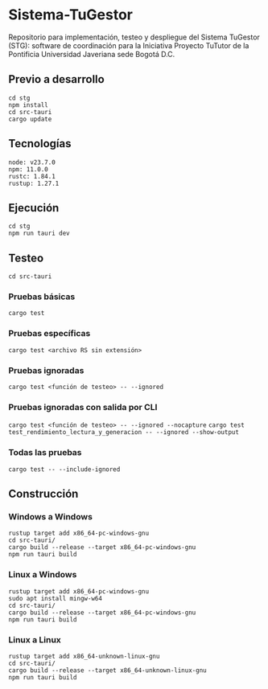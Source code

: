 
# Sistema-TuGestor
Repositorio para implementación, testeo y despliegue del Sistema TuGestor (STG): software de coordinación para la Iniciativa Proyecto TuTutor de la Pontificia Universidad Javeriana sede Bogotá D.C.


## Previo a desarrollo
```
cd stg
npm install
cd src-tauri
cargo update
```

## Tecnologías
```
node: v23.7.0
npm: 11.0.0
rustc: 1.84.1
rustup: 1.27.1
```

## Ejecución
```
cd stg
npm run tauri dev
```

## Testeo
```cd src-tauri```
### Pruebas básicas
```cargo test```
### Pruebas específicas
```cargo test <archivo RS sin extensión>```
### Pruebas ignoradas
```cargo test <función de testeo> -- --ignored```
### Pruebas ignoradas con salida por CLI
```cargo test <función de testeo> -- --ignored --nocapture```
```cargo test test_rendimiento_lectura_y_generacion -- --ignored --show-output```
### Todas las pruebas
```cargo test -- --include-ignored```

## Construcción
### Windows a Windows
```
rustup target add x86_64-pc-windows-gnu
cd src-tauri/
cargo build --release --target x86_64-pc-windows-gnu
npm run tauri build
```
### Linux a Windows
```
rustup target add x86_64-pc-windows-gnu
sudo apt install mingw-w64
cd src-tauri/
cargo build --release --target x86_64-pc-windows-gnu
npm run tauri build
```
### Linux a Linux
```
rustup target add x86_64-unknown-linux-gnu
cd src-tauri/
cargo build --release --target x86_64-unknown-linux-gnu
npm run tauri build
```
